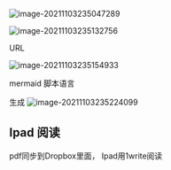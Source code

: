 ![image-20211103235047289](https://chqwer2.github.io/img/Typora/image-20211103235047289.png)

![image-20211103235132756](https://chqwer2.github.io/img/Typora/image-20211103235132756.png)

URL

![image-20211103235154933](https://chqwer2.github.io/img/Typora/image-20211103235154933.png)

mermaid 脚本语言

生成 ![image-20211103235224099](https://chqwer2.github.io/img/Typora/image-20211103235224099.png)

## Ipad 阅读

pdf同步到Dropbox里面， Ipad用1write阅读

